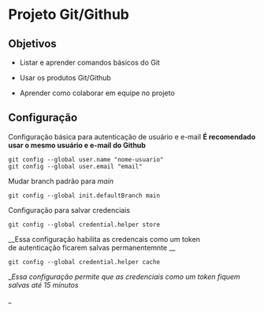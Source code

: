 # Projeto Git/Github

## Objetivos

- Listar e aprender comandos básicos do Git

- Usar os produtos Git/Github

- Aprender como colaborar em equipe no projeto

## Configuração 

Configuração básica para autenticação de usuário e e-mail
**É recomendado usar o mesmo usuário e e-mail do Github**

`git config --global user.name "nome-usuario"` <br>
`git config --global user.email "email"`

Mudar branch padrão para *main*

`git config --global init.defaultBranch main`

Configuração para salvar credenciais

`git config --global credential.helper store`

__Essa configuração habilita as credencais como um token <br> de autenticação ficarem salvas permanentemnte __

`git config --global credential.helper cache`

__Essa configuração permite que as credenciais como um token fiquem salvas até 15 minutos_

_
